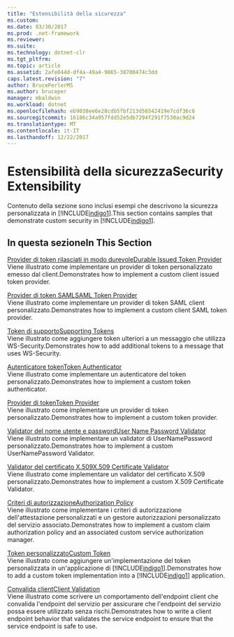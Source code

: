 ```yaml
---
title: "Estensibilità della sicurezza"
ms.custom: 
ms.date: 03/30/2017
ms.prod: .net-framework
ms.reviewer: 
ms.suite: 
ms.technology: dotnet-clr
ms.tgt_pltfrm: 
ms.topic: article
ms.assetid: 2afe044d-df4a-49a4-9865-38700474c3dd
caps.latest.revision: "7"
author: BrucePerlerMS
ms.author: bruceper
manager: mbaldwin
ms.workload: dotnet
ms.openlocfilehash: eb9038ee6e28cdb5fbf213d56542419e7cdf36c6
ms.sourcegitcommit: 16186c34a957fdd52e5db7294f291f7530ac9d24
ms.translationtype: MT
ms.contentlocale: it-IT
ms.lasthandoff: 12/22/2017
---
```

# <a name="security-extensibility"></a><span data-ttu-id="4bac5-102">Estensibilità della sicurezza</span><span class="sxs-lookup"><span data-stu-id="4bac5-102">Security Extensibility</span></span>
<span data-ttu-id="4bac5-103">Contenuto della sezione sono inclusi esempi che descrivono la sicurezza personalizzata in [!INCLUDE[indigo1](../../../../includes/indigo1-md.md)].</span><span class="sxs-lookup"><span data-stu-id="4bac5-103">This section contains samples that demonstrate custom security in [!INCLUDE[indigo1](../../../../includes/indigo1-md.md)].</span></span>  
  
## <a name="in-this-section"></a><span data-ttu-id="4bac5-104">In questa sezione</span><span class="sxs-lookup"><span data-stu-id="4bac5-104">In This Section</span></span>  
 [<span data-ttu-id="4bac5-105">Provider di token rilasciati in modo durevole</span><span class="sxs-lookup"><span data-stu-id="4bac5-105">Durable Issued Token Provider</span></span>](../../../../docs/framework/wcf/samples/durable-issued-token-provider.md)  
 <span data-ttu-id="4bac5-106">Viene illustrato come implementare un provider di token personalizzato emesso dal client.</span><span class="sxs-lookup"><span data-stu-id="4bac5-106">Demonstrates how to implement a custom client issued token provider.</span></span>  
  
 [<span data-ttu-id="4bac5-107">Provider di token SAML</span><span class="sxs-lookup"><span data-stu-id="4bac5-107">SAML Token Provider</span></span>](../../../../docs/framework/wcf/samples/saml-token-provider.md)  
 <span data-ttu-id="4bac5-108">Viene illustrato come implementare un provider di token SAML client personalizzato.</span><span class="sxs-lookup"><span data-stu-id="4bac5-108">Demonstrates how to implement a custom client SAML token provider.</span></span>  
  
 [<span data-ttu-id="4bac5-109">Token di supporto</span><span class="sxs-lookup"><span data-stu-id="4bac5-109">Supporting Tokens</span></span>](../../../../docs/framework/wcf/samples/supporting-tokens.md)  
 <span data-ttu-id="4bac5-110">Viene illustrato come aggiungere token ulteriori a un messaggio che utilizza WS-Security.</span><span class="sxs-lookup"><span data-stu-id="4bac5-110">Demonstrates how to add additional tokens to a message that uses WS-Security.</span></span>  
  
 [<span data-ttu-id="4bac5-111">Autenticatore token</span><span class="sxs-lookup"><span data-stu-id="4bac5-111">Token Authenticator</span></span>](../../../../docs/framework/wcf/samples/token-authenticator.md)  
 <span data-ttu-id="4bac5-112">Viene illustrato come implementare un autenticatore del token personalizzato.</span><span class="sxs-lookup"><span data-stu-id="4bac5-112">Demonstrates how to implement a custom token authenticator.</span></span>  
  
 [<span data-ttu-id="4bac5-113">Provider di token</span><span class="sxs-lookup"><span data-stu-id="4bac5-113">Token Provider</span></span>](../../../../docs/framework/wcf/samples/token-provider.md)  
 <span data-ttu-id="4bac5-114">Viene illustrato come implementare un provider di token personalizzato.</span><span class="sxs-lookup"><span data-stu-id="4bac5-114">Demonstrates how to implement a custom token provider.</span></span>  
  
 [<span data-ttu-id="4bac5-115">Validator del nome utente e password</span><span class="sxs-lookup"><span data-stu-id="4bac5-115">User Name Password Validator</span></span>](../../../../docs/framework/wcf/samples/user-name-password-validator.md)  
 <span data-ttu-id="4bac5-116">Viene illustrato come implementare un validator di UserNamePassword personalizzato.</span><span class="sxs-lookup"><span data-stu-id="4bac5-116">Demonstrates how to implement a custom UserNamePassword Validator.</span></span>  
  
 [<span data-ttu-id="4bac5-117">Validator del certificato X.509</span><span class="sxs-lookup"><span data-stu-id="4bac5-117">X.509 Certificate Validator</span></span>](../../../../docs/framework/wcf/samples/x-509-certificate-validator.md)  
 <span data-ttu-id="4bac5-118">Viene illustrato come implementare un validator del certificato X.509 personalizzato.</span><span class="sxs-lookup"><span data-stu-id="4bac5-118">Demonstrates how to implement a custom X.509 Certificate Validator.</span></span>  
  
 [<span data-ttu-id="4bac5-119">Criteri di autorizzazione</span><span class="sxs-lookup"><span data-stu-id="4bac5-119">Authorization Policy</span></span>](../../../../docs/framework/wcf/samples/authorization-policy.md)  
 <span data-ttu-id="4bac5-120">Viene illustrato come implementare i criteri di autorizzazione dell'attestazione personalizzati e un gestore autorizzazioni personalizzato del servizio associato.</span><span class="sxs-lookup"><span data-stu-id="4bac5-120">Demonstrates how to implement a custom claim authorization policy and an associated custom service authorization manager.</span></span>  
  
 [<span data-ttu-id="4bac5-121">Token personalizzato</span><span class="sxs-lookup"><span data-stu-id="4bac5-121">Custom Token</span></span>](../../../../docs/framework/wcf/samples/custom-token.md)  
 <span data-ttu-id="4bac5-122">Viene illustrato come aggiungere un'implementazione del token personalizzata in un'applicazione di [!INCLUDE[indigo1](../../../../includes/indigo1-md.md)].</span><span class="sxs-lookup"><span data-stu-id="4bac5-122">Demonstrates how to add a custom token implementation into a [!INCLUDE[indigo1](../../../../includes/indigo1-md.md)] application.</span></span>  
  
 [<span data-ttu-id="4bac5-123">Convalida client</span><span class="sxs-lookup"><span data-stu-id="4bac5-123">Client Validation</span></span>](../../../../docs/framework/wcf/samples/client-validation.md)  
 <span data-ttu-id="4bac5-124">Viene illustrato come scrivere un comportamento dell'endpoint client che convalida l'endpoint del servizio per assicurare che l'endpoint del servizio possa essere utilizzato senza rischi.</span><span class="sxs-lookup"><span data-stu-id="4bac5-124">Demonstrates how to write a client endpoint behavior that validates the service endpoint to ensure that the service endpoint is safe to use.</span></span>
